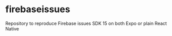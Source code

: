 # firebaseissues

Repository to reproduce Firebase issues SDK 15 on both Expo or plain React Native
